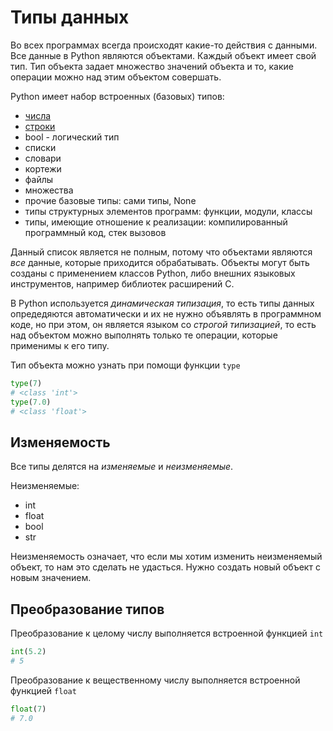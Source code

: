 # Типы данных
Во всех программах всегда происходят какие-то действия с данными. Все данные в Python являются объектами. Каждый объект имеет свой тип. Тип объекта задает множество значений объекта и то, какие операции можно над этим объектом совершать.

Python имеет набор встроенных (базовых) типов:

* [числа](./numbers/README.md)
* [строки](./strings/README.md)
* bool - логический тип
* списки
* словари
* кортежи
* файлы
* множества
* прочие базовые типы: сами типы, None
* типы структурных элементов программ: функции, модули, классы
* типы, имеющие отношение к реализации: компилированный программный код, стек вызовов

Данный список является не полным, потому что объектами являются *все* данные, которые приходится обрабатывать. Объекты могут быть созданы с применением классов Python, либо внешних языковых инструментов, например библиотек расширений C.

В Python используется *динамическая типизация*, то есть типы данных опредедяются автоматически и их не нужно объявлять в программном коде, но при этом, он является языком со *строгой типизацией*, то есть над объектом можно выполнять только те операции, которые применимы к его типу.

Тип объекта можно узнать при помощи функции `type`

```python
type(7)
# <class 'int'>
type(7.0)
# <class 'float'>
```

## Изменяемость
Все типы делятся на *изменяемые* и *неизменяемые*.

Неизменяемые:

* int
* float
* bool
* str

Неизменяемость означает, что если мы хотим изменить неизменяемый объект, то нам это сделать не удасться. Нужно создать новый объект с новым значением.

## Преобразование типов
Преобразование к целому числу выполняется встроенной функцией `int`

```python
int(5.2)
# 5
```

Преобразование к вещественному числу выполняется встроенной функцией `float`

```python
float(7)
# 7.0
```
